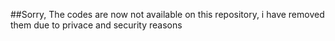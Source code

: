 ##Sorry, The codes are now not available on this repository, i have removed them due to privace and security reasons
